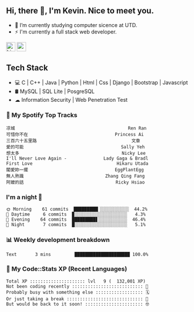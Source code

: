 ## Hi, there 👋, I'm Kevin. Nice to meet you.

- 🌱 I’m currently studying computer sicence at UTD.
- ⚡ I'm currently a full stack web developer.

<a href="https://www.linkedin.com/in/kevin12686/"><img alt="LinkedIn" src="https://img.shields.io/badge/linkedin%20-%230077B5.svg?&style=for-the-badge&logo=linkedin&logoColor=white" height=25></a>
<a href="https://www.instagram.com/kevin12686/"><img src="https://img.shields.io/badge/instagram-3f729b?&style=for-the-badge&logo=instagram&logoColor=white" height=25></a>

## Tech Stack

* 💻 C | C++ | Java | Python | Html | Css | Django | Bootstrap | Javascript
* 🛢️ MySQL | SQL Lite | PosgreSQL
* ☁ Information Security | Web Penetration Test

### 🎵 My Spotify Top Tracks

<!-- spotify start -->

```text
凉城                                           Ren Ran
可惜你不在                                 Princess Ai
三百六十五里路                                    文章
愛的可能                                     Sally Yeh
想太多                                       Nicky Lee
I'll Never Love Again -              Lady Gaga & Bradl
First Love                                Hikaru Utada
閣愛妳一擺                                 EggPlantEgg
無人熟識                               Zhang Qing Fang
阿嬤的話                                   Ricky Hsiao
```

<!-- spotify end -->

### I'm a night 🦉

<!-- early_bird start -->

```text
🌞 Morning    61 commits  █████████▎░░░░░░░░░░░  44.2%
🌆 Daytime     6 commits  ▉░░░░░░░░░░░░░░░░░░░░   4.3%
🌃 Evening    64 commits  █████████▋░░░░░░░░░░░  46.4%
🌙 Night       7 commits  █░░░░░░░░░░░░░░░░░░░░   5.1%
```

<!-- early_bird end -->

### 📊 Weekly development breakdown

<!-- code_time start -->

```text
Text       3 mins         █████████████████████ 100.0%
```

<!-- code_time end -->

### 🧰 My Code::Stats XP (Recent Languages)

<!-- codestats start -->

```text
Total XP ::::::::::::::::::::: lvl   9 (  132,001 XP) 
Not been coding recently ::::::::::::::::::::::::::: 🙈
Probably busy with something else :::::::::::::::::: 🗓
Or just taking a break ::::::::::::::::::::::::::::: 🌴
But would be back to it soon! :::::::::::::::::::::: 🤓
```

<!-- codestats end -->
